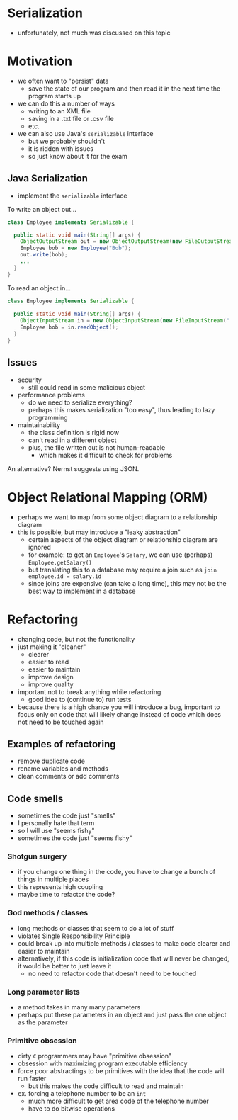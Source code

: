 # Serialization
- unfortunately, not much was discussed on this topic

# Motivation
- we often want to "persist" data
  - save the state of our program and then read it in the next time the program starts up
- we can do this a number of ways
  - writing to an XML file
  - saving in a .txt file or .csv file
  - etc.
- we can also use Java's `serializable` interface
  - but we probably shouldn't
  - it is ridden with issues
  - so just know about it for the exam

## Java Serialization
- implement the `serializable` interface

To write an object out...
```java
class Employee implements Serializable {

  public static void main(String[] args) {
    ObjectOutputStream out = new ObjectOutputStream(new FileOutputStream("..."));
    Employee bob = new Employee("Bob");
    out.write(bob);
    ...
  }
}
```

To read an object in...
```java
class Employee implements Serializable {
  
  public static void main(String[] args) {
    ObjectInputStream in = new ObjectInputStream(new FileInputStream("..."));
    Employee bob = in.readObject();
  }
}
```

## Issues
- security
  - still could read in some malicious object
- performance problems
  - do we need to serialize everything?
  - perhaps this makes serialization "too easy", thus leading to lazy programming
- maintainability
  - the class definition is rigid now
  - can't read in a different object
  - plus, the file written out is not human-readable
    - which makes it difficult to check for problems

An alternative? Nernst suggests using JSON.

# Object Relational Mapping (ORM)
- perhaps we want to map from some object diagram to a relationship diagram
- this is possible, but may introduce a "leaky abstraction"
  - certain aspects of the object diagram or relationship diagram are ignored
  - for example: to get an `Employee`'s `Salary`, we can use (perhaps) `Employee.getSalary()`
  - but translating this to a database may require a join such as `join employee.id = salary.id`
  - since joins are expensive (can take a long time), this may not be the best way to implement in a database

# Refactoring
- changing code, but not the functionality
- just making it "cleaner"
  - clearer
  - easier to read
  - easier to maintain
  - improve design
  - improve quality
- important not to break anything while refactoring
  - good idea to (continue to) run tests
- because there is a high chance you will introduce a bug, important to focus only on code that will likely change instead of code which does not need to be touched again

## Examples of refactoring
- remove duplicate code
- rename variables and methods
- clean comments or add comments

## Code smells
- sometimes the code just "smells"
- I personally hate that term
- so I will use "seems fishy"
- sometimes the code just "seems fishy"

### Shotgun surgery
- if you change one thing in the code, you have to change a bunch of things in multiple places
- this represents high coupling
- maybe time to refactor the code?

### God methods / classes
- long methods or classes that seem to do a lot of stuff
- violates Single Responsibility Principle
- could break up into multiple methods / classes to make code clearer and easier to maintain
- alternatively, if this code is initialization code that will never be changed, it would be better to just leave it
  - no need to refactor code that doesn't need to be touched

### Long parameter lists
- a method takes in many many parameters
- perhaps put these parameters in an object and just pass the one object as the parameter

### Primitive obsession
- dirty `C` programmers may have "primitive obsession"
- obsession with maximizing program executable efficiency
- force poor abstractings to be primitives with the idea that the code will run faster
  - but this makes the code difficult to read and maintain
- ex. forcing a telephone number to be an `int`
  - much more difficult to get area code of the telephone number
  - have to do bitwise operations
